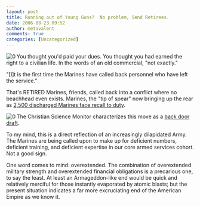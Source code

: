 ```yaml
---
layout: post
title: Running out of Young Guns?  No problem, Send Retirees.
date: 2006-08-23 09:52
author: metavalent
comments: true
categories: [Uncategorized]
---
```

<!--Lead Photo --><a href="http://www.boston.com/news/world/middleeast/articles/2006/08/23/up_to_2500_discharged_marines_face_recall_to_duty/"><img src="http://metavalent.info/images/boston.com.logo.gif" align="left" border="0" alt="0" /></a><!-- Commentary -->You thought you'd paid your dues.  You thought you had earned the right to a civilian life.  In the words of an old commercial, "not exactly."

"[I]t is the first time the Marines have called back personnel who have left the service."  

That's RETIRED Marines, friends, called back into a conflict where no beachhead even exists.  Marines, the "tip of spear" now bringing up the rear as  <a href="http://www.boston.com/news/world/middleeast/articles/2006/08/23/up_to_2500_discharged_marines_face_recall_to_duty/">2,500 discharged Marines face recall to duty</a>.

<!--Lead Photo --><a href="http://www.boston.com/news/world/middleeast/articles/2006/08/23/up_to_2500_discharged_marines_face_recall_to_duty/"><img src="http://metavalent.info/images/cs.monitor.logo.gif" align="left" border="0" alt="0" /></a><!-- Commentary -->The Christian Science Monitor characterizes this move as a <a href="http://www.csmonitor.com/2006/0823/dailyUpdate.html">back door draft</a>.

To my mind, this is a direct reflection of an increasingly dilapidated Army.  The Marines are being called upon to make up for deficient numbers, deficient training, and deficient expertise in our core armed services cohort.  Not a good sign.

One word comes to mind: overextended.  The combination of overextended military strength and overextended financial obligations is a precarious one, to say the least.  At least an Armageddon-like end would be quick and relatively merciful for those instantly evaporated by atomic blasts; but the present situation indicates a far more excruciating end of the American Empire as we know it.
